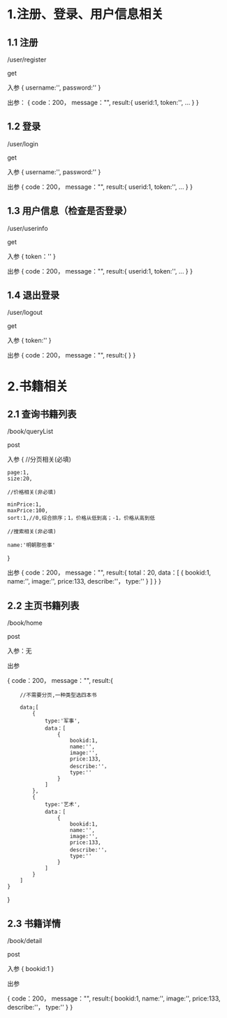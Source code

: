 # 1.注册、登录、用户信息相关

## 1.1 注册

/user/register

get

入参
{
	username:'',
	password:''
}

出参：
{
	code：200，
	message："",
	result:{
		userid:1,
		token:'',
		...
	}
}

## 1.2 登录

/user/login

get

入参
{
	username:'',
	password:''
}

出参
{
	code：200，
	message："",
	result:{
		userid:1,
		token:'',
		...
	}
}

## 1.3 用户信息（检查是否登录）

/user/userinfo

get

入参
{
	token：''
}

出参
{
	code：200，
	message："",
	result:{
		userid:1,
		token:'',
		...
	}
}

## 1.4 退出登录

/user/logout

get

入参
{
	token:''
}

出参
{
	code：200，
	message："",
	result:{
	}
}


# 2.书籍相关

## 2.1 查询书籍列表

/book/queryList

post

入参
{
	//分页相关(必填)

	page:1,
	size:20,

	//价格相关(非必填)

	minPrice:1,
	maxPrice:100,
	sort:1,//0,综合排序；1，价格从低到高；-1，价格从高到低

	//搜索相关(非必填)

	name:'明朝那些事'

}

出参
{
	code：200，
	message："",
	result:{
		total：20,
		data：[
			{
				bookid:1,
				name:'',
				image:'',
				price:133,
				describe:''，
				type:''
			}
		]
	}
}

## 2.2 主页书籍列表

/book/home

post

入参：无

出参

{
	code：200，
	message："",
	result:{

		//不需要分页,一种类型选四本书
		
		data;[
			{
				type:'军事',
				data：[
					{
						bookid:1,
						name:'',
						image:'',
						price:133,
						describe:''，
						type:''
					}
				]
			},
			{
				type:'艺术',
				data：[
					{
						bookid:1,
						name:'',
						image:'',
						price:133,
						describe:''，
						type:''
					}
				]
			}
		]
	}
}

## 2.3 书籍详情

/book/detail

post

入参
{
	bookid:1
}

出参

{
	code：200，
	message："",
	result:{
		bookid:1,
		name:'',
		image:'',
		price:133,
		describe:''，
		type:''
	}
}


